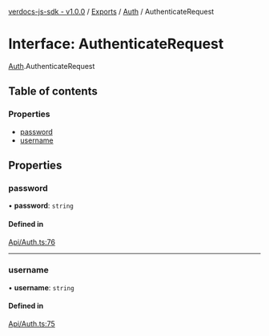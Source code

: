 [verdocs-js-sdk - v1.0.0](../README.md) / [Exports](../modules.md) / [Auth](../modules/Auth.md) / AuthenticateRequest

# Interface: AuthenticateRequest

[Auth](../modules/Auth.md).AuthenticateRequest

## Table of contents

### Properties

- [password](Auth.AuthenticateRequest.md#password)
- [username](Auth.AuthenticateRequest.md#username)

## Properties

### password

• **password**: `string`

#### Defined in

[Api/Auth.ts:76](https://github.com/Verdocs/js-sdk/blob/368138d/src/Api/Auth.ts#L76)

___

### username

• **username**: `string`

#### Defined in

[Api/Auth.ts:75](https://github.com/Verdocs/js-sdk/blob/368138d/src/Api/Auth.ts#L75)
